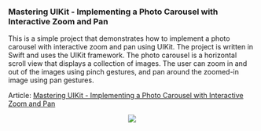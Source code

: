 ### Mastering UIKit - Implementing a Photo Carousel with Interactive Zoom and Pan

This is a simple project that demonstrates how to implement a photo carousel with interactive zoom and pan using UIKit. The project is written in Swift and uses the UIKit framework. The photo carousel is a horizontal scroll view that displays a collection of images. The user can zoom in and out of the images using pinch gestures, and pan around the zoomed-in image using pan gestures.

Article: [Mastering UIKit - Implementing a Photo Carousel with Interactive Zoom and Pan](placeholder)

<div align="center">
  <img src="readme_assets/demo.gif"
</div>

